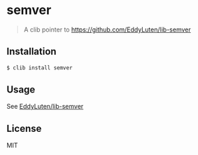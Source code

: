 semver
======

> A clib pointer to https://github.com/EddyLuten/lib-semver

## Installation

```sh
$ clib install semver
```

## Usage

See [EddyLuten/lib-semver](https://github.com/EddyLuten/lib-semver)

## License

MIT
